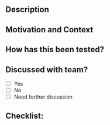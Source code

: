 <!--- Provide a general summary of the updates in this file. Supposed to be filled for every experiments done. -->

## <YYYY-MM-DD> Description
<!--- Describe your update in detail -->

## Motivation and Context
<!--- Why is this change required? What problem does it solve? -->
<!--- If it fixes an open issue, please link to the issue here. -->

## How has this been tested?
<!--- Please describe in detail how you tested your changes. -->
<!--- Include details of your testing environment, tests ran to see how -->
<!--- your change affects other areas of the code, etc. -->

## Discussed with team?
<!--- This is to track if the updates were already discussed with the team: -->
- [ ] Yes
- [ ] No
- [ ] Need further discussion

## Checklist:
<!--- List all the issues worked on for this update followed by results -->
### <task description issue link>
### <Results issuse link>

<!--- Add to this file everytime there is an update. Go through a PR process for any updates. -->